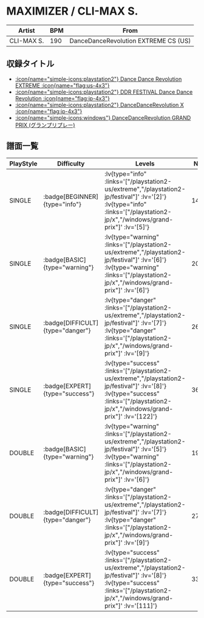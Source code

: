 # MAXIMIZER / CLI-MAX S.

|Artist|BPM|From|
|------|---|----|
|CLI-MAX S.|190|DanceDanceRevolution EXTREME CS (US)|

## 収録タイトル

- [ :icon{name="simple-icons:playstation2"} Dance Dance Revolution EXTREME :icon{name="flag:us-4x3"} ](/playstation2-us/extreme)
- [ :icon{name="simple-icons:playstation2"} DDR FESTIVAL Dance Dance Revolution :icon{name="flag:jp-4x3"} ](/playstation2-jp/festival)
- [ :icon{name="simple-icons:playstation2"} DanceDanceRevolution X :icon{name="flag:jp-4x3"} ](/playstation2-jp/x)
- [ :icon{name="simple-icons:windows"} DanceDanceRevolution GRAND PRIX (グランプリプレー)](/windows/grand-prix)

## 譜面一覧

|PlayStyle|Difficulty|Levels|Notes|Movie|
|---------|----------|------|-----|-----|
|SINGLE| :badge[BEGINNER]{type="info"} | :lv{type="info" :links='["/playstation2-us/extreme","/playstation2-jp/festival"]' :lv='[2]'}  :lv{type="info" :links='["/playstation2-jp/x","/windows/grand-prix"]' :lv='[5]'} |148/0||
|SINGLE| :badge[BASIC]{type="warning"} | :lv{type="warning" :links='["/playstation2-us/extreme","/playstation2-jp/festival"]' :lv='[6]'}  :lv{type="warning" :links='["/playstation2-jp/x","/windows/grand-prix"]' :lv='[6]'} |201/29||
|SINGLE| :badge[DIFFICULT]{type="danger"} | :lv{type="danger" :links='["/playstation2-us/extreme","/playstation2-jp/festival"]' :lv='[7]'}  :lv{type="danger" :links='["/playstation2-jp/x","/windows/grand-prix"]' :lv='[9]'} |264/16||
|SINGLE| :badge[EXPERT]{type="success"} | :lv{type="success" :links='["/playstation2-us/extreme","/playstation2-jp/festival"]' :lv='[8]'}  :lv{type="success" :links='["/playstation2-jp/x","/windows/grand-prix"]' :lv='[122]'} |360/9||
|DOUBLE| :badge[BASIC]{type="warning"} | :lv{type="warning" :links='["/playstation2-us/extreme","/playstation2-jp/festival"]' :lv='[5]'}  :lv{type="warning" :links='["/playstation2-jp/x","/windows/grand-prix"]' :lv='[6]'} |192/4||
|DOUBLE| :badge[DIFFICULT]{type="danger"} | :lv{type="danger" :links='["/playstation2-us/extreme","/playstation2-jp/festival"]' :lv='[7]'}  :lv{type="danger" :links='["/playstation2-jp/x","/windows/grand-prix"]' :lv='[9]'} |279/7||
|DOUBLE| :badge[EXPERT]{type="success"} | :lv{type="success" :links='["/playstation2-us/extreme","/playstation2-jp/festival"]' :lv='[8]'}  :lv{type="success" :links='["/playstation2-jp/x","/windows/grand-prix"]' :lv='[111]'} |331/14||
